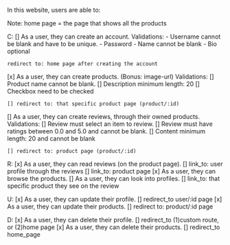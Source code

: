 In this website, users are able to:

Note: home page = the page that shows all the products

C:
[] As a user, they can create an account.
    Validations:
    - Username cannot be blank and have to be unique.
    - Password 
    - Name cannot be blank
    - Bio optional

    redirect to: home page after creating the account

[x] As a user, they can create products. (Bonus: image-url)
    Validations:
    [] Product name cannot be blank.
    [] Description minimum length: 20
    [] Checkbox need to be checked 
    
    [] redirect to: that specific product page (product/:id)

[] As a user, they can create reviews, through their owned products.
    Validations:
    [] Review must select an item to review.
    [] Review must have ratings between 0.0 and 5.0 and cannot be blank.
    [] Content minimum length: 20 and cannot be blank

    [] redirect to: product page (product/:id)

R:
[x] As a user, they can read reviews (on the product page).
    [] link_to: user profile through the reviews
    [] link_to: product page
[x] As a user, they can browse the products.
[] As a user, they can look into profiles.
    [] link_to: that specific product they see on the review

U:
[x] As a user, they can update their profile.
    [] redirect_to user/:id page
[x] As a user, they can update their products.
    [] redirect to: product/:id page

D:
[x] As a user, they can delete their profile.
    [] redirect_to (1)custom route, or (2)home page
[x] As a user, they can delete their products.
    [] redirect_to home_page
